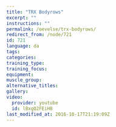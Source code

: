 ```yaml
---
title: "TRX Bodyrows"
excerpt: ""
instructions: ""
permalink: /oevelse/trx-bodyrows/
redirect_from: /node/721
id: 721
language: da
tags:
categories:
training_type: 
training_focus: 
equipment:
muscle_group:
alternative_titles:
gallery:
video:
  provider: youtube
  id: lBxgQ2FEiH8
last_modified_at: 2016-10-17T21:19:09Z
---
```



